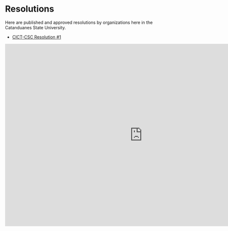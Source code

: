 # Resolutions

Here are published and approved resolutions by organizations here in the Catanduanes State University.

- [CICT-CSC Resolution #1](https://github.com/rjmolina13/fcsc-site/raw/master/assets/pdf/CICT-CSC_Reso-001.pdf)

<embed src="https://drive.google.com/viewerng/
viewer?embedded=true&url=https://github.com/rjmolina13/fcsc-site/raw/master/assets/pdf/CICT-CSC_Reso-001.pdf" width="900" height="600">